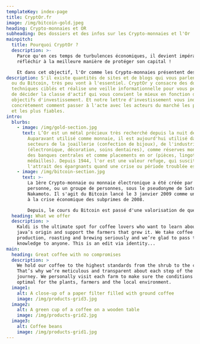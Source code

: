 ```yaml
---
templateKey: index-page
title: CryptOr.fr
image: /img/bitcoin-gold.jpeg
heading: Crypto-monnaies et OR
subheading: Des dossiers et des infos sur les Crypto-monnaies et l'Or
mainpitch:
  title: Pourquoi CryptOr ?
  description: >-
    Parce qu'en ces temps de turbulences économiques, il devient impératif de
    réfléchir à la meilleure manière de protéger son capital !

    Et dans cet objectif, l'Or comme les Crypto-monnaies présentent des caractéristiques très intéressantes.
description: S'il existe quantités de sites et de blogs qui vous parlent de l'Or
  ou du Bitcoin, très peu vont à l'essentiel. CryptOr y consacre des dossiers
  techniques ciblés et réalise une veille informationnelle pour vous permettre
  de décider la classe d'actif qui vous convient le mieux en fonction de vos
  objectifs d'investissement. Et notre lettre d'investissement vous indique
  concrètement comment passer à l'acte avec les acteurs du marché les plus sûrs
  et les plus fiables.
intro:
  blurbs:
    - image: /img/gold-section.jpg
      text: L’Or est un métal précieux très recherché depuis la nuit des temps.
        Auparavant utilisé comme monnaie, il est aujourd'hui utilisé dans les
        secteurs de la joaillerie (confection de bijoux), de l'industrie
        (électronique, décoration, soins dentaires), comme réserves monétaires
        des banques centrales et comme placements en or (pièces, lingots,
        médailles). Depuis 1944, l'or est une valeur refuge, qui suscite
        l'attrait des épargnants quand une crise ou période troublée est en vue.
    - image: /img/bitcoin-section.jpg
      text: >-
        La 1ère Crypto-monnaie ou monnaie électronique a été créée par une
        personne, ou un groupe de personnes, sous le pseudonyme de Satoshi
        Nakamoto. Il s'agit du Bitcoin lancé le 3 janvier 2009 comme une réponse
        à la crise économique des subprimes de 2008.

        Depuis, le cours du Bitcoin est passé d'une valorisation de quelques centimes à plus de 30.000$ et des milliers de "Cryto-actifs" (dénomination officielle du G20 pour désigner des actifs numériques virtuels n'ayant pas cours légal) ont vu le jour.
  heading: What we offer
  description: >
    Kaldi is the ultimate spot for coffee lovers who want to learn about their
    java’s origin and support the farmers that grew it. We take coffee
    production, roasting and brewing seriously and we’re glad to pass that
    knowledge to anyone. This is an edit via identity...
main:
  heading: Great coffee with no compromises
  description: >
    We hold our coffee to the highest standards from the shrub to the cup.
    That’s why we’re meticulous and transparent about each step of the coffee’s
    journey. We personally visit each farm to make sure the conditions are
    optimal for the plants, farmers and the local environment.
  image1:
    alt: A close-up of a paper filter filled with ground coffee
    image: /img/products-grid3.jpg
  image2:
    alt: A green cup of a coffee on a wooden table
    image: /img/products-grid2.jpg
  image3:
    alt: Coffee beans
    image: /img/products-grid1.jpg
---
```

